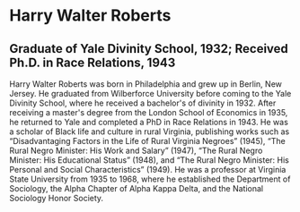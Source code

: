 # Harry Walter Roberts
## Graduate of Yale Divinity School, 1932; Received Ph.D. in Race Relations, 1943
Harry Walter Roberts was born in Philadelphia and grew up in Berlin, New Jersey. He graduated from Wilberforce University before coming to the Yale Divinity School, where he received a bachelor's of divinity in 1932. After receiving a master's degree from the London School of Economics in 1935, he returned to Yale and completed a PhD in Race Relations in 1943. He was a scholar of Black life and culture in rural Virginia, publishing works such as “Disadvantaging Factors in the Life of Rural Virginia Negroes” (1945), “The Rural Negro Minister: His Work and Salary” (1947),  “The Rural Negro Minister: His Educational Status” (1948), and “The Rural Negro Minister: His Personal and Social Characteristics” (1949). He was a professor at Virginia State University from 1935 to 1968, where he established the Department of Sociology, the Alpha Chapter of Alpha Kappa Delta, and the National Sociology Honor Society.
